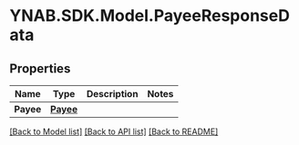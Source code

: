 # YNAB.SDK.Model.PayeeResponseData
## Properties

Name | Type | Description | Notes
------------ | ------------- | ------------- | -------------
**Payee** | [**Payee**](Payee.md) |  | 

[[Back to Model list]](../README.md#documentation-for-models) [[Back to API list]](../README.md#documentation-for-api-endpoints) [[Back to README]](../README.md)

